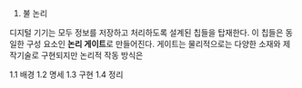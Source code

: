 1. 불 논리

디지털 기기는 모두 정보를 저장하고 처리하도록 설계된 칩들을 탑재한다. 이 칩들은 동일한 구성 요소인 **논리 게이트**로 만들어진다. 게이트는 물리적으로는 다양한 소재와 제작기술로 구현되지만 논리적 작동 방식은

1.1 배경
1.2 명세
1.3 구현
1.4 정리
